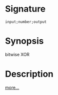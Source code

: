 # Signature
```vikid-signature
input;number;output
```

# Synopsis
bitwise XOR

# Description

[more...](https://en.wikipedia.org/wiki/Bitwise_operation#XOR)